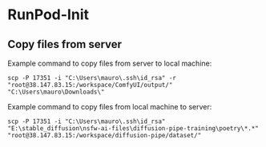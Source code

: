 # RunPod-Init

## Copy files from server

Example command to copy files from server to local machine:
```
scp -P 17351 -i "C:\Users\mauro\.ssh\id_rsa" -r "root@38.147.83.15:/workspace/ComfyUI/output/" "C:\Users\mauro\Downloads\"
```

Example command to copy files from local machine to server:
```
scp -P 17351 -i "C:\Users\mauro\.ssh\id_rsa" "E:\stable_diffusion\nsfw-ai-files\diffusion-pipe-training\poetry\*.*" "root@38.147.83.15:/workspace/diffusion-pipe/dataset/"
```


